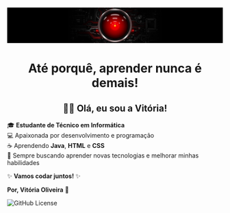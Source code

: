 ![](banner.jpg)
<h1 align="center">Até porquê, aprender nunca é demais!</h1>
<h2 align="center">🤘🏾 Olá, eu sou a Vitória! </h1>

🎓 **Estudante de Técnico em Informática**  
💻 Apaixonada por desenvolvimento e programação  
☕ Aprendendo **Java**, **HTML** e **CSS**  
🌱 Sempre buscando aprender novas tecnologias e melhorar minhas habilidades

✨ **Vamos codar juntos!** ✨


   **Por, Vitória Oliveira** 🧠

   ![GitHub License](https://img.shields.io/github/license/vitoriaoliveiraxdev/senac-tat)
